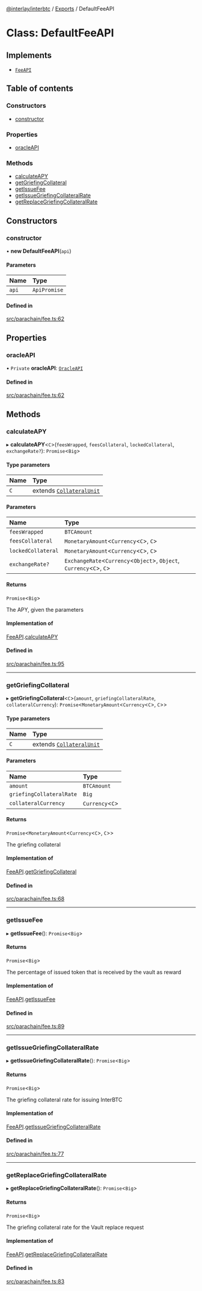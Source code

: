 [@interlay/interbtc](/README.md) / [Exports](/modules.md) / DefaultFeeAPI

# Class: DefaultFeeAPI

## Implements

- [`FeeAPI`](/interfaces/feeapi.md)

## Table of contents

### Constructors

- [constructor](/classes/defaultfeeapi.md#constructor)

### Properties

- [oracleAPI](/classes/defaultfeeapi.md#oracleapi)

### Methods

- [calculateAPY](/classes/defaultfeeapi.md#calculateapy)
- [getGriefingCollateral](/classes/defaultfeeapi.md#getgriefingcollateral)
- [getIssueFee](/classes/defaultfeeapi.md#getissuefee)
- [getIssueGriefingCollateralRate](/classes/defaultfeeapi.md#getissuegriefingcollateralrate)
- [getReplaceGriefingCollateralRate](/classes/defaultfeeapi.md#getreplacegriefingcollateralrate)

## Constructors

### constructor

• **new DefaultFeeAPI**(`api`)

#### Parameters

| Name | Type |
| :------ | :------ |
| `api` | `ApiPromise` |

#### Defined in

[src/parachain/fee.ts:62](https://github.com/interlay/interbtc-js/blob/0c8155e/src/parachain/fee.ts#L62)

## Properties

### oracleAPI

• `Private` **oracleAPI**: [`OracleAPI`](/interfaces/oracleapi.md)

#### Defined in

[src/parachain/fee.ts:62](https://github.com/interlay/interbtc-js/blob/0c8155e/src/parachain/fee.ts#L62)

## Methods

### calculateAPY

▸ **calculateAPY**<`C`\>(`feesWrapped`, `feesCollateral`, `lockedCollateral`, `exchangeRate?`): `Promise`<`Big`\>

#### Type parameters

| Name | Type |
| :------ | :------ |
| `C` | extends [`CollateralUnit`](/modules.md#collateralunit) |

#### Parameters

| Name | Type |
| :------ | :------ |
| `feesWrapped` | `BTCAmount` |
| `feesCollateral` | `MonetaryAmount`<`Currency`<`C`\>, `C`\> |
| `lockedCollateral` | `MonetaryAmount`<`Currency`<`C`\>, `C`\> |
| `exchangeRate?` | `ExchangeRate`<`Currency`<`Object`\>, `Object`, `Currency`<`C`\>, `C`\> |

#### Returns

`Promise`<`Big`\>

The APY, given the parameters

#### Implementation of

[FeeAPI](/interfaces/feeapi.md).[calculateAPY](/interfaces/feeapi.md#calculateapy)

#### Defined in

[src/parachain/fee.ts:95](https://github.com/interlay/interbtc-js/blob/0c8155e/src/parachain/fee.ts#L95)

___

### getGriefingCollateral

▸ **getGriefingCollateral**<`C`\>(`amount`, `griefingCollateralRate`, `collateralCurrency`): `Promise`<`MonetaryAmount`<`Currency`<`C`\>, `C`\>\>

#### Type parameters

| Name | Type |
| :------ | :------ |
| `C` | extends [`CollateralUnit`](/modules.md#collateralunit) |

#### Parameters

| Name | Type |
| :------ | :------ |
| `amount` | `BTCAmount` |
| `griefingCollateralRate` | `Big` |
| `collateralCurrency` | `Currency`<`C`\> |

#### Returns

`Promise`<`MonetaryAmount`<`Currency`<`C`\>, `C`\>\>

The griefing collateral

#### Implementation of

[FeeAPI](/interfaces/feeapi.md).[getGriefingCollateral](/interfaces/feeapi.md#getgriefingcollateral)

#### Defined in

[src/parachain/fee.ts:68](https://github.com/interlay/interbtc-js/blob/0c8155e/src/parachain/fee.ts#L68)

___

### getIssueFee

▸ **getIssueFee**(): `Promise`<`Big`\>

#### Returns

`Promise`<`Big`\>

The percentage of issued token that is received by the vault as reward

#### Implementation of

[FeeAPI](/interfaces/feeapi.md).[getIssueFee](/interfaces/feeapi.md#getissuefee)

#### Defined in

[src/parachain/fee.ts:89](https://github.com/interlay/interbtc-js/blob/0c8155e/src/parachain/fee.ts#L89)

___

### getIssueGriefingCollateralRate

▸ **getIssueGriefingCollateralRate**(): `Promise`<`Big`\>

#### Returns

`Promise`<`Big`\>

The griefing collateral rate for issuing InterBTC

#### Implementation of

[FeeAPI](/interfaces/feeapi.md).[getIssueGriefingCollateralRate](/interfaces/feeapi.md#getissuegriefingcollateralrate)

#### Defined in

[src/parachain/fee.ts:77](https://github.com/interlay/interbtc-js/blob/0c8155e/src/parachain/fee.ts#L77)

___

### getReplaceGriefingCollateralRate

▸ **getReplaceGriefingCollateralRate**(): `Promise`<`Big`\>

#### Returns

`Promise`<`Big`\>

The griefing collateral rate for the Vault replace request

#### Implementation of

[FeeAPI](/interfaces/feeapi.md).[getReplaceGriefingCollateralRate](/interfaces/feeapi.md#getreplacegriefingcollateralrate)

#### Defined in

[src/parachain/fee.ts:83](https://github.com/interlay/interbtc-js/blob/0c8155e/src/parachain/fee.ts#L83)

